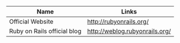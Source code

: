 Name | Links 
------------ | ------------- 
Official Website | http://rubyonrails.org/ 
Ruby on Rails official blog | http://weblog.rubyonrails.org/
